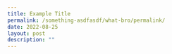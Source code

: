 ```yaml
---
title: Example Title
permalink: /something-asdfasdf/what-bro/permalink/
date: 2022-08-25
layout: post
description: ""
---
```

